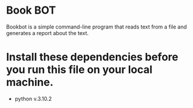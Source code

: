 # Book BOT

Bookbot is a simple command-line program that reads text from a file and generates a report about the text.

# Install these dependencies before you run this file on your local machine.
- python v.3.10.2

